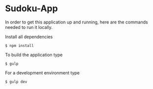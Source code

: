 # Sudoku-App

In order to get this application up and running, here are the commands
needed to run it locally.

Install all dependencies
```
$ npm install
```
To build the application type
```
$ gulp
```
For a development environment type
```
$ gulp dev
```
